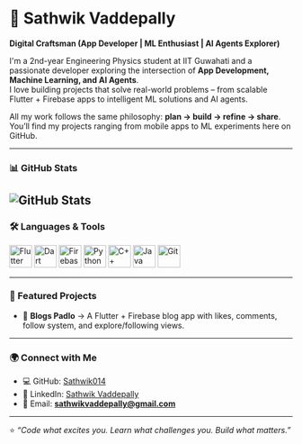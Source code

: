 # 🚀 Sathwik Vaddepally  

**Digital Craftsman (App Developer | ML Enthusiast | AI Agents Explorer)**  

I'm a 2nd-year Engineering Physics student at IIT Guwahati and a passionate developer exploring the intersection of **App Development, Machine Learning, and AI Agents**.  
I love building projects that solve real-world problems – from scalable Flutter + Firebase apps to intelligent ML solutions and AI agents.  

All my work follows the same philosophy: **plan → build → refine → share**. You’ll find my projects ranging from mobile apps to ML experiments here on GitHub.  

---

### 📊 GitHub Stats
![GitHub Stats](https://github-readme-stats.vercel.app/api?username=Sathwik014&show_icons=true&theme=radical)  
---

### 🛠️ Languages & Tools
<p align="left">
  <img src="https://cdn.jsdelivr.net/gh/devicons/devicon/icons/flutter/flutter-original.svg" alt="Flutter" width="40" height="40"/> 
  <img src="https://cdn.jsdelivr.net/gh/devicons/devicon/icons/dart/dart-original.svg" alt="Dart" width="40" height="40"/> 
  <img src="https://cdn.jsdelivr.net/gh/devicons/devicon/icons/firebase/firebase-plain.svg" alt="Firebase" width="40" height="40"/> 
  <img src="https://cdn.jsdelivr.net/gh/devicons/devicon/icons/python/python-original.svg" alt="Python" width="40" height="40"/> 
  <img src="https://cdn.jsdelivr.net/gh/devicons/devicon/icons/cplusplus/cplusplus-original.svg" alt="C++" width="40" height="40"/> 
  <img src="https://cdn.jsdelivr.net/gh/devicons/devicon/icons/java/java-original.svg" alt="Java" width="40" height="40"/> 
  <img src="https://cdn.jsdelivr.net/gh/devicons/devicon/icons/git/git-original.svg" alt="Git" width="40" height="40"/> 
</p>

---

### 📌 Featured Projects
- 📱 **Blogs Padlo** → A Flutter + Firebase blog app with likes, comments, follow system, and explore/following views.   

---

### 🌍 Connect with Me
- 💻 GitHub: [Sathwik014](https://github.com/Sathwik014)  
- 🔗 LinkedIn: [Sathwik Vaddepally](https://www.linkedin.com/in/sathwik-vaddepally)  
- 📧 Email: **sathwikvaddepally@gmail.com**  

---

⭐️ *“Code what excites you. Learn what challenges you. Build what matters.”*  


<!--
**Sathwik014/Sathwik014** is a ✨ _special_ ✨ repository because its `README.md` (this file) appears on your GitHub profile.

Here are some ideas to get you started:

- 🔭 I’m currently working on ...
- 🌱 I’m currently learning ...
- 👯 I’m looking to collaborate on ...
- 🤔 I’m looking for help with ...
- 💬 Ask me about ...
- 📫 How to reach me: ...
- 😄 Pronouns: ...
- ⚡ Fun fact: ...
-->
